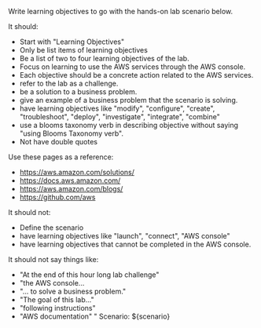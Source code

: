 Write learning objectives to go with the hands-on lab scenario below.

It should:
* Start with "Learning Objectives"
* Only be list items of learning objectives
* Be a list of two to four learning objectives of the lab.
* Focus on learning to use the AWS services through the AWS console.
* Each objective should be a concrete action related to the AWS services.
* refer to the lab as a challenge.
* be a solution to a business  problem.
* give an example of a business problem that the scenario is solving. 
* have learning objectives like "modify", "configure", "create", "troubleshoot", "deploy", "investigate", "integrate", "combine"
* use a blooms taxonomy verb in describing objective without saying "using Blooms Taxonomy verb".
* Not have double quotes

Use these pages as a reference:
- https://aws.amazon.com/solutions/
- https://docs.aws.amazon.com/
- https://aws.amazon.com/blogs/
- https://github.com/aws

It should not:
* Define the scenario
* have learning objectives like "launch", "connect", "AWS console"
* have learning objectives that cannot be completed in the AWS console.

It should not say things like:
* "At the end of this hour long lab challenge"
* "the AWS console...
* "... to solve a business problem."
* "The goal of this lab..."
* "following instructions"
* "AWS documentation"
"
Scenario: ${scenario}